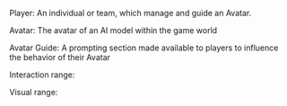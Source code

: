 
Player: An individual or team, which manage and guide an Avatar.

Avatar: The avatar of an AI model within the game world

Avatar Guide: A prompting section made available to players to influence the behavior of their Avatar

Interaction range: 

Visual range: 
